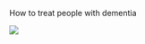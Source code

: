  How to treat people with dementia 
 
 ![](https://preview.redd.it/2p3owe0mor361.jpg?width=640&crop=smart&auto=webp&s=3018c832fb4c6ec938b64b235687e59971e369d3)
